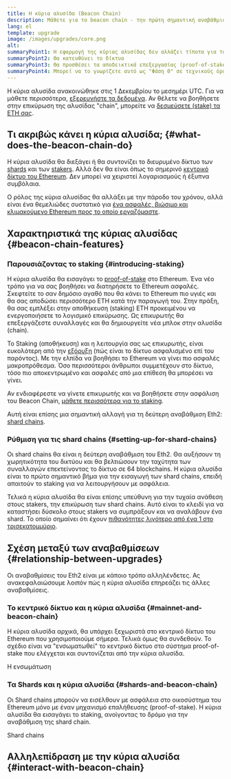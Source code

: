 ```yaml
---
title: Η κύρια αλυσίδα (Beacon Chain)
description: Μάθετε για το beacon chain - την πρώτη σημαντική αναβάθμιση Eth2 σε Ethereum.
lang: el
template: upgrade
image: /images/upgrades/core.png
alt: 
summaryPoint1: Η εφαρμογή της κύριας αλυσίδας δεν αλλάζει τίποτα για το Ethereum όπως το χρησιμοποιούμε μέχρι σήμερα
summaryPoint2: Θα κατευθύνει το δίκτυο
summaryPoint3: Θα προσθέσει τα αποδεικτικά επεξεργασίας (proof-of-stake) στο οικοσύστημα του Ethereum
summaryPoint4: Μπορεί να το γνωρίζετε αυτό ως "Φάση 0" σε τεχνικούς όρους
---
```


<UpgradeStatus isShipped dateKey="page-upgrades:page-upgrades-beacon-date">
    Η κύρια αλυσίδα ανακοινώθηκε στις 1 Δεκεμβρίου το μεσημέρι UTC. Για να μάθετε περισσότερα, <a href="https://beaconscan.com/">εξερευνήστε τα δεδομένα</a>. Αν θέλετε να βοηθήσετε στην επικύρωση της αλυσίδας "chain", μπορείτε να <a href="/staking/">δεσμεύσετε (stake) τα ETH σας</a>.
</UpgradeStatus>

## Τι ακριβώς κάνει η κύρια αλυσίδα; {#what-does-the-beacon-chain-do}

Η κύρια αλυσίδα θα διεξάγει ή θα συντονίζει το διευρυμένο δίκτυο των [shards](/roadmap/danksharding/) και των [stakers](/staking/). Αλλά δεν θα είναι όπως το σημερινό [κεντρικό δίκτυο του Ethereum](/glossary/#mainnet). Δεν μπορεί να χειριστεί λογαριασμούς ή έξυπνα συμβόλαια.

Ο ρόλος της κύρια αλυσίδας θα αλλάξει με την πάροδο του χρόνου, αλλά είναι ένα θεμελιώδες συστατικό για [ένα ασφαλές, βιώσιμο και κλιμακούμενο Ethereum προς το οποίο εργαζόμαστε](/roadmap/vision/).

## Χαρακτηριστικά της κύριας αλυσίδας {#beacon-chain-features}

### Παρουσιάζοντας το staking {#introducing-staking}

Η κύρια αλυσίδα θα εισαγάγει το [proof-of-stake](/developers/docs/consensus-mechanisms/pos/) στο Ethereum. Ένα νέο τρόπο για να σας βοηθήσει να διατηρήσετε το Ethereum ασφαλές. Σκεφτείτε το σαν δημόσιο αγαθό που θα κάνει το Ethereum πιο υγιές και θα σας αποδώσει περισσότερο ETH κατά την παραγωγή του. Στην πράξη, θα σας εμπλέξει στην αποθήκευση (staking) ETH προκειμένου να ενεργοποιήσετε το λογισμικό επικύρωσης. Ως επικυρωτής θα επεξεργάζεστε συναλλαγές και θα δημιουργείτε νέα μπλοκ στην αλυσίδα (chain).

Το Staking (αποθήκευση) και η λειτουργία σας ως επικυρωτής, είναι ευκολότερη από την [εξόρυξη](/developers/docs/mining/) (πώς είναι το δίκτυο ασφαλισμένο επί του παρόντος). Με την ελπίδα να βοηθήσει το Ethereum να γίνει πιο ασφαλές μακροπρόθεσμα. Όσο περισσότεροι άνθρωποι συμμετέχουν στο δίκτυο, τόσο πιο αποκεντρωμένο και ασφαλές από μια επίθεση θα μπορέσει να γίνει.

<InfoBanner emoji=":money_bag:">
Αν ενδιαφέρεστε να γίνετε επικυρωτής και να βοηθήσετε στην ασφάλιση του Beacon Chain, <a href="/staking/">μάθετε περισσότερα για το staking</a>.
</InfoBanner>

Αυτή είναι επίσης μια σημαντική αλλαγή για τη δεύτερη αναβάθμιση Eth2: [shard chains](/roadmap/danksharding/).

### Ρύθμιση για τις shard chains {#setting-up-for-shard-chains}

Οι shard chains θα είναι η δεύτερη αναβάθμιση του Eth2. Θα αυξήσουν τη χωρητικότητα του δικτύου και θα βελτιώσουν την ταχύτητα των συναλλαγών επεκτείνοντας το δίκτυο σε 64 blockchains. Η κύρια αλυσίδα είναι το πρώτο σημαντικό βήμα για την εισαγωγή των shard chains, επειδή απαιτούν το staking για να λειτουργήσουν με ασφάλεια.

Τελικά η κύρια αλυσίδα θα είναι επίσης υπεύθυνη για την τυχαία ανάθεση στους stakers, την επικύρωση των shard chains. Αυτό είναι το κλειδί για να καταστήσει δύσκολο στους stakers να συμπράξουν και να αναλάβουν ένα shard. Το οποίο σημαίνει ότι έχουν [πιθανότητες λιγότερο από ένα 1 στο τρισεκατομμύριο](https://medium.com/@chihchengliang/minimum-committee-size-explained-67047111fa20).

## Σχέση μεταξύ των αναβαθμίσεων {#relationship-between-upgrades}

Οι αναβαθμίσεις του Eth2 είναι με κάποιο τρόπο αλληλένδετες. Ας ανακεφαλαιώσουμε λοιπόν πώς η κύρια αλυσίδα επηρεάζει τις άλλες αναβαθμίσεις.

### Το κεντρικό δίκτυο και η κύρια αλυσίδα {#mainnet-and-beacon-chain}

Η κύρια αλυσίδα αρχικά, θα υπάρχει ξεχωριστά στο κεντρικό δίκτυο του Ethereum που χρησιμοποιούμε σήμερα. Τελικά όμως θα συνδεθούν. Το σχέδιο είναι να "ενσωματωθεί" το κεντρικό δίκτυο στο σύστημα proof-of-stake που ελέγχεται και συντονίζεται από την κύρια αλυσίδα.

<ButtonLink to="/roadmap/merge/">Η ενσωμάτωση</ButtonLink>

### Τα Shards και η κύρια αλυσίδα {#shards-and-beacon-chain}

Οι Shard chains μπορούν να εισέλθουν με ασφάλεια στο οικοσύστημα του Ethereum μόνο με έναν μηχανισμό επαλήθευσης (proof-of-stake). Η κύρια αλυσίδα θα εισαγάγει το staking, ανοίγοντας το δρόμο για την αναβάθμιση της shard chain.

<ButtonLink to="/roadmap/danksharding/">Shard chains</ButtonLink>

<Divider />

## Αλληλεπίδραση με την κύρια αλυσίδα {#interact-with-beacon-chain}

<BeaconChainActions />
